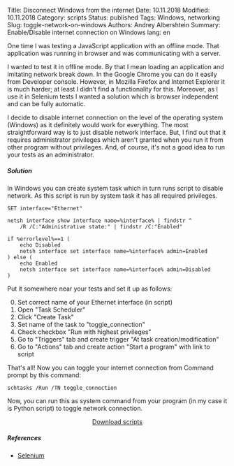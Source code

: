 Title: Disconnect Windows from the internet
Date: 10.11.2018
Modified: 10.11.2018
Category: scripts
Status: published
Tags: Windows, networking
Slug: toggle-network-on-windows
Authors: Andrey Albershtein
Summary: Enable/Disable internet connection on Windows
lang: en

One time I was testing a JavaScript application with an offline mode. That
application was running in browser and was communicating with a server. 

I wanted to test it in offline mode. By that I mean loading an application and
imitating network break down. In the Google Chrome you can do it easily
from Developer console. However, in Mozilla Firefox and Internet Explorer it is
much harder; at least I didn't find a functionality for this. Moreover, as I
use it in Selenium tests I wanted a solution which is browser independent and
can be fully automatic.

I decide to disable internet connection on the level of the operating system
(Windows) as it definitely would work for everything. The most straightforward
way is to just disable network interface. But, I find out that it requires
administrator privileges which aren't granted when you run it from other program
without privileges. And, of course, it's not a good idea to run your tests as an
administrator.

##### Solution

In Windows you can create system task which in turn runs script to disable
network. As this script is run by system task it has all required privileges.

```
SET interface="Ethernet"

netsh interface show interface name=%interface% | findstr ^
    /R /C:"Administrative state:" | findstr /C:"Enabled"

if %errorlevel%==1 (
    echo Disabled
    netsh interface set interface name=%interface% admin=Enabled
) else (
    echo Enabled
    netsh interface set interface name=%interface% admin=Disabled
)
```

Put it somewhere near your tests and set it up as follows:

0. Set correct name of your Ethernet interface (in script)
1. Open "Task Scheduler"
2. Click "Create Task"
3. Set name of the task to "toggle_connection"
4. Check checkbox "Run with highest privileges"
5. Go to "Triggers" tab and create trigger "At task creation/modification"
6. Go to "Actions" tab and create action "Start a program" with link to script

That's all! Now you can toggle your internet connection from Command prompt by
this command:

    schtasks /Run /TN toggle_connection

Now, you can run this as system command from your program (in my case it is
Python script) to toggle network connection.

<div style="width:300px; text-align:center; margin: 0 auto;">
<a href="{filename}/materials/win_toggle_connection.tar">Download scripts</a>
</div>

##### References

* [Selenium](https://www.seleniumhq.org/)
